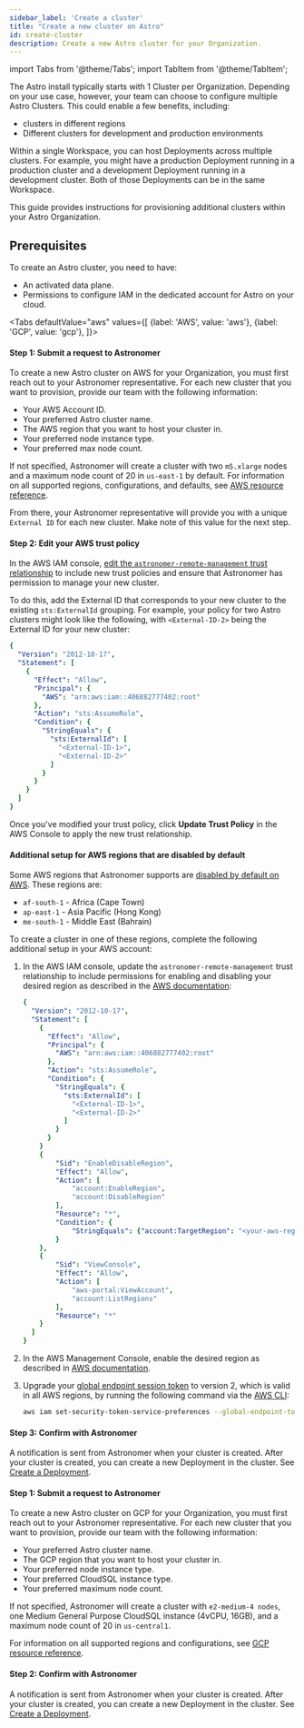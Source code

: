 ```yaml
---
sidebar_label: 'Create a cluster'
title: "Create a new cluster on Astro"
id: create-cluster
description: Create a new Astro cluster for your Organization.
---
```


import Tabs from '@theme/Tabs';
import TabItem from '@theme/TabItem';

The Astro install typically starts with 1 Cluster per Organization. Depending on your use case, however, your team can choose to configure multiple Astro Clusters. This could enable a few benefits, including:

- clusters in different regions
- Different clusters for development and production environments

Within a single Workspace, you can host Deployments across multiple clusters. For example, you might have a production Deployment running in a production cluster and a development Deployment running in a development cluster. Both of those Deployments can be in the same Workspace.

This guide provides instructions for provisioning additional clusters within your Astro Organization.

## Prerequisites

To create an Astro cluster, you need to have:

- An activated data plane.
- Permissions to configure IAM in the dedicated account for Astro on your cloud.

<Tabs
    defaultValue="aws"
    values={[
        {label: 'AWS', value: 'aws'},
        {label: 'GCP', value: 'gcp'},
    ]}>
<TabItem value="aws">

#### Step 1: Submit a request to Astronomer

To create a new Astro cluster on AWS for your Organization, you must first reach out to your Astronomer representative. For each new cluster that you want to provision, provide our team with the following information:

- Your AWS Account ID.
- Your preferred Astro cluster name.
- The AWS region that you want to host your cluster in.
- Your preferred node instance type.
- Your preferred max node count.

If not specified, Astronomer will create a cluster with two `m5.xlarge` nodes and a maximum node count of 20 in `us-east-1` by default. For information on all supported regions, configurations, and defaults, see [AWS resource reference](resource-reference-aws.md).

From there, your Astronomer representative will provide you with a unique `External ID` for each new cluster. Make note of this value for the next step.

#### Step 2: Edit your AWS trust policy

In the AWS IAM console, [edit the `astronomer-remote-management` trust relationship](https://docs.aws.amazon.com/directoryservice/latest/admin-guide/edit_trust.html) to include new trust policies and ensure that Astronomer has permission to manage your new cluster.

To do this, add the External ID that corresponds to your new cluster to the existing `sts:ExternalId` grouping. For example, your policy for two Astro clusters might look like the following, with `<External-ID-2>` being the External ID for your new cluster:

```yaml {14}
{
  "Version": "2012-10-17",
  "Statement": [
    {
      "Effect": "Allow",
      "Principal": {
        "AWS": "arn:aws:iam::406882777402:root"
      },
      "Action": "sts:AssumeRole",
      "Condition": {
        "StringEquals": {
          "sts:ExternalId": [
            "<External-ID-1>",
            "<External-ID-2>"
          ]
        }
      }
    }
  ]
}
```

Once you've modified your trust policy, click **Update Trust Policy** in the AWS Console to apply the new trust relationship.

#### Additional setup for AWS regions that are disabled by default

Some AWS regions that Astronomer supports are [disabled by default on AWS](https://docs.aws.amazon.com/general/latest/gr/rande-manage.html#rande-manage-enable). These regions are:

- `af-south-1` - Africa (Cape Town)
- `ap-east-1` - Asia Pacific (Hong Kong)
- `me-south-1` - Middle East (Bahrain)

To create a cluster in one of these regions, complete the following additional setup in your AWS account:

1. In the AWS IAM console, update the `astronomer-remote-management` trust relationship to include permissions for enabling and disabling your desired region as described in the [AWS documentation](https://docs.aws.amazon.com/IAM/latest/UserGuide/reference_policies_examples_aws-enable-disable-regions.html):

    ```YAML
    {
      "Version": "2012-10-17",
      "Statement": [
        {
          "Effect": "Allow",
          "Principal": {
            "AWS": "arn:aws:iam::406882777402:root"
          },
          "Action": "sts:AssumeRole",
          "Condition": {
            "StringEquals": {
              "sts:ExternalId": [
                "<External-ID-1>",
                "<External-ID-2>"
              ]
            }
          }
        }
        {
            "Sid": "EnableDisableRegion",
            "Effect": "Allow",
            "Action": [
                "account:EnableRegion",
                "account:DisableRegion"
            ],
            "Resource": "*",
            "Condition": {
                "StringEquals": {"account:TargetRegion": "<your-aws-region>"}
            }
        },
        {
            "Sid": "ViewConsole",
            "Effect": "Allow",
            "Action": [
                "aws-portal:ViewAccount",
                "account:ListRegions"
            ],
            "Resource": "*"
        }
      ]
    }
    ```

2. In the AWS Management Console, enable the desired region as described in [AWS documentation](https://docs.aws.amazon.com/general/latest/gr/rande-manage.html#rande-manage-enable).
3. Upgrade your [global endpoint session token](https://docs.aws.amazon.com/IAM/latest/UserGuide/id_credentials_temp_enable-regions.html#sts-regions-manage-tokens) to version 2, which is valid in all AWS regions, by running the following command via the [AWS CLI](https://aws.amazon.com/cli/):

    ```sh
    aws iam set-security-token-service-preferences --global-endpoint-token-version v2Token
    ```

#### Step 3: Confirm with Astronomer

A notification is sent from Astronomer when your cluster is created. After your cluster is created, you can create a new Deployment in the cluster. See [Create a Deployment](create-deployment.md).

</TabItem>

<TabItem value="gcp">

#### Step 1: Submit a request to Astronomer

To create a new Astro cluster on GCP for your Organization, you must first reach out to your Astronomer representative. For each new cluster that you want to provision, provide our team with the following information:

- Your preferred Astro cluster name.
- The GCP region that you want to host your cluster in.
- Your preferred node instance type.
- Your preferred CloudSQL instance type.
- Your preferred maximum node count.

If not specified, Astronomer will create a cluster with `e2-medium-4 nodes`, one Medium General Purpose CloudSQL instance (4vCPU, 16GB), and a maximum node count of 20 in `us-central1`.

For information on all supported regions and configurations, see [GCP resource reference](resource-reference-gcp.md).  

#### Step 2: Confirm with Astronomer

A notification is sent from Astronomer when your cluster is created. After your cluster is created, you can create a new Deployment in the cluster. See [Create a Deployment](create-deployment.md).

</TabItem>
</Tabs>
